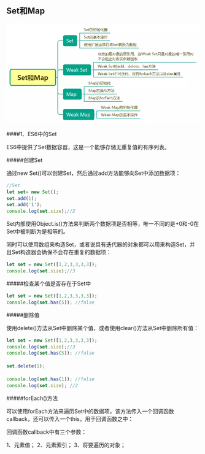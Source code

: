 ## Set和Map

![](/assets/2615789-677c9382b37392f5.webp)

####1、ES6中的Set

ES6中提供了Set数据容器，这是一个能够存储无重复值的有序列表。

#####创建Set

通过new Set()可以创建Set，然后通过add方法能够向Set中添加数据项：
```javascript
//Set
let set= new Set();
set.add(1);
set.add('1');
console.log(set.size);//2       
```

Set内部使用Object.is()方法来判断两个数据项是否相等，唯一不同的是+0和-0在Set中被判断为是相等的。

同时可以使用数组来构造Set，或者说具有迭代器的对象都可以用来构造Set，并且Set构造器会确保不会存在重复的数据项：

```javascript
let set = new Set([1,2,3,3,3,3]);
console.log(set.size);//3
```

#####检查某个值是否存在于Set中

```javascript
let set = new Set([1,2,3,3,3,3]);
console.log(set.has(5)); //false
```

#####删除值

使用delete()方法从Set中删除某个值，或者使用clear()方法从Set中删除所有值：
```javascript
let set = new Set([1,2,3,3,3,3]);
console.log(set.size);//3
console.log(set.has(5)); //false

set.delete(1);

console.log(set.has(1)); //false
console.log(set.size); //2
```

#####forEach()方法

可以使用forEach方法来遍历Set中的数据项，该方法传入一个回调函数callback，还可以传入一个this，用于回调函数之中：

回调函数callback中有三个参数：

1、元素值；
2、元素索引；
3、将要遍历的对象；

